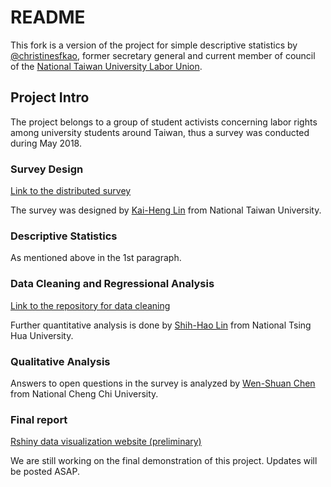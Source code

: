 # README

This fork is a version of the project for simple descriptive statistics by [@christinesfkao](https://github.com/christinesfkao), former secretary general and current member of council of the [National Taiwan University Labor Union](https://ntu.lu).

## Project Intro

The project belongs to a group of student activists concerning labor rights among university students around Taiwan, thus a survey was conducted during May 2018. 

### Survey Design

[Link to the distributed survey](https://www.facebook.com/NationalStudentLaborUnion/posts/1662259300531205)

The survey was designed by [Kai-Heng Lin](https://zh.wikipedia.org/zh-tw/%E6%9E%97%E5%87%B1%E8%A1%A1) from National Taiwan University.

### Descriptive Statistics

As mentioned above in the 1st paragraph.

### Data Cleaning and Regressional Analysis

[Link to the repository for data cleaning](https://github.com/wangdom5566/R-University-Assistant-Investigation)

Further quantitative analysis is done by [Shih-Hao Lin](https://www.facebook.com/profile.php?id=100002488083474) from National Tsing Hua University.

### Qualitative Analysis

Answers to open questions in the survey is analyzed by [Wen-Shuan Chen](https://www.facebook.com/grace.chen.56884761) from National Cheng Chi University.

### Final report

[Rshiny data visualization website (preliminary)](https://runiversities-assistants-survey.shinyapps.io/shinyapp/)

We are still working on the final demonstration of this project. Updates will be posted ASAP. 
